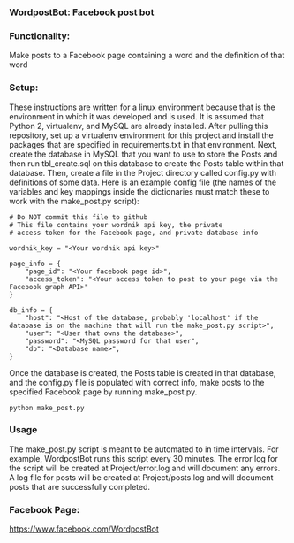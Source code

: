 ### WordpostBot: Facebook post bot

### Functionality:
  Make posts to a Facebook page containing a word and the definition of that word

### Setup:
  These instructions are written for a linux environment because that is the environment in which it was developed and is used. It is assumed that Python 2, virtualenv, and MySQL are already installed.
  After pulling this repository, set up a virtualenv environment for this project and install the packages that are specified in requirements.txt in that environment.
  Next, create the database in MySQL that you want to use to store the Posts and then run tbl_create.sql on this database to create the Posts table within that database. 
  Then, create a file in the Project directory called config.py with definitions of some data. Here is an example config file (the names of the variables and key mappings inside the dictionaries must match these to work with the make_post.py script):
```
# Do NOT commit this file to github
# This file contains your wordnik api key, the private 
# access token for the Facebook page, and private database info

wordnik_key = "<Your wordnik api key>"

page_info = {
	"page_id": "<Your facebook page id>",
	"access_token": "<Your access token to post to your page via the Facebook graph API>"
}

db_info = {
	"host": "<Host of the database, probably 'localhost' if the database is on the machine that will run the make_post.py script>",
	"user": "<User that owns the database>", 
	"password": "<MySQL password for that user",
	"db": "<Database name>",
}
```

  Once the database is created, the Posts table is created in that database, and the config.py file is populated with correct info, make posts to the specified Facebook page by running make_post.py.
```
python make_post.py
```

### Usage
  The make_post.py script is meant to be automated to in time intervals. For example, WordpostBot runs this script every 30 minutes.
  The error log for the script will be created at Project/error.log and will document any errors.
  A log file for posts will be created at Project/posts.log and will document posts that are successfully completed.

### Facebook Page:
  https://www.facebook.com/WordpostBot
